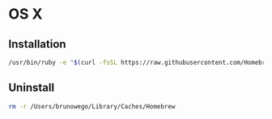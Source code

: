 # OS X

## Installation

```sh
/usr/bin/ruby -e "$(curl -fsSL https://raw.githubusercontent.com/Homebrew/install/master/install)"
```

## Uninstall

```sh
rm -r /Users/brunowego/Library/Caches/Homebrew
```
